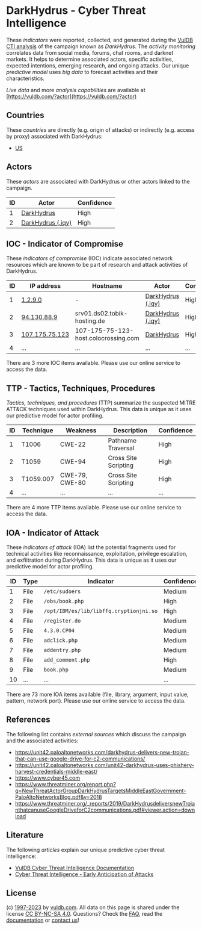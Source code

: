 # DarkHydrus - Cyber Threat Intelligence

These _indicators_ were reported, collected, and generated during the [VulDB CTI analysis](https://vuldb.com/?kb.cti) of the campaign known as _DarkHydrus_. The _activity monitoring_ correlates data from social media, forums, chat rooms, and darknet markets. It helps to determine associated actors, specific activities, expected intentions, emerging research, and ongoing attacks. Our unique _predictive model_ uses _big data_ to forecast activities and their characteristics.

_Live data_ and more _analysis capabilities_ are available at [https://vuldb.com/?actor](https://vuldb.com/?actor)

## Countries

These _countries_ are directly (e.g. origin of attacks) or indirectly (e.g. access by proxy) associated with DarkHydrus:

* [US](https://vuldb.com/?country.us)

## Actors

These _actors_ are associated with DarkHydrus or other actors linked to the campaign.

ID | Actor | Confidence
-- | ----- | ----------
1 | [DarkHydrus](https://vuldb.com/?actor.darkhydrus) | High
2 | [DarkHydrus (.iqy)](https://vuldb.com/?actor.darkhydrus_(.iqy)) | High

## IOC - Indicator of Compromise

These _indicators of compromise_ (IOC) indicate associated network resources which are known to be part of research and attack activities of DarkHydrus.

ID | IP address | Hostname | Actor | Confidence
-- | ---------- | -------- | ----- | ----------
1 | [1.2.9.0](https://vuldb.com/?ip.1.2.9.0) | - | [DarkHydrus (.iqy)](https://vuldb.com/?actor.darkhydrus_(.iqy)) | High
2 | [94.130.88.9](https://vuldb.com/?ip.94.130.88.9) | srv01.ds02.tobik-hosting.de | [DarkHydrus (.iqy)](https://vuldb.com/?actor.darkhydrus_(.iqy)) | High
3 | [107.175.75.123](https://vuldb.com/?ip.107.175.75.123) | 107-175-75-123-host.colocrossing.com | [DarkHydrus](https://vuldb.com/?actor.darkhydrus) | High
4 | ... | ... | ... | ...

There are 3 more IOC items available. Please use our online service to access the data.

## TTP - Tactics, Techniques, Procedures

_Tactics, techniques, and procedures_ (TTP) summarize the suspected MITRE ATT&CK techniques used within DarkHydrus. This data is unique as it uses our predictive model for actor profiling.

ID | Technique | Weakness | Description | Confidence
-- | --------- | -------- | ----------- | ----------
1 | T1006 | CWE-22 | Pathname Traversal | High
2 | T1059 | CWE-94 | Cross Site Scripting | High
3 | T1059.007 | CWE-79, CWE-80 | Cross Site Scripting | High
4 | ... | ... | ... | ...

There are 4 more TTP items available. Please use our online service to access the data.

## IOA - Indicator of Attack

These _indicators of attack_ (IOA) list the potential fragments used for technical activities like reconnaissance, exploitation, privilege escalation, and exfiltration during DarkHydrus. This data is unique as it uses our predictive model for actor profiling.

ID | Type | Indicator | Confidence
-- | ---- | --------- | ----------
1 | File | `/etc/sudoers` | Medium
2 | File | `/obs/book.php` | High
3 | File | `/opt/IBM/es/lib/libffq.cryptionjni.so` | High
4 | File | `/register.do` | Medium
5 | File | `4.3.0.CP04` | Medium
6 | File | `adclick.php` | Medium
7 | File | `addentry.php` | Medium
8 | File | `add_comment.php` | High
9 | File | `book.php` | Medium
10 | ... | ... | ...

There are 73 more IOA items available (file, library, argument, input value, pattern, network port). Please use our online service to access the data.

## References

The following list contains _external sources_ which discuss the campaign and the associated activities:

* https://unit42.paloaltonetworks.com/darkhydrus-delivers-new-trojan-that-can-use-google-drive-for-c2-communications/
* https://unit42.paloaltonetworks.com/unit42-darkhydrus-uses-phishery-harvest-credentials-middle-east/
* https://www.cyber45.com
* https://www.threatminer.org/report.php?q=NewThreatActorGroupDarkHydrusTargetsMiddleEastGovernment-PaloAltoNetworksBlog.pdf&y=2018
* https://www.threatminer.org/_reports/2019/DarkHydrusdeliversnewTrojanthatcanuseGoogleDriveforC2communications.pdf#viewer.action=download

## Literature

The following _articles_ explain our unique predictive cyber threat intelligence:

* [VulDB Cyber Threat Intelligence Documentation](https://vuldb.com/?kb.cti)
* [Cyber Threat Intelligence - Early Anticipation of Attacks](https://www.scip.ch/en/?labs.20201022)

## License

(c) [1997-2023](https://vuldb.com/?kb.changelog) by [vuldb.com](https://vuldb.com/?kb.about). All data on this page is shared under the license [CC BY-NC-SA 4.0](https://creativecommons.org/licenses/by-nc-sa/4.0/). Questions? Check the [FAQ](https://vuldb.com/?kb.faq), read the [documentation](https://vuldb.com/?kb) or [contact us](https://vuldb.com/?contact)!
